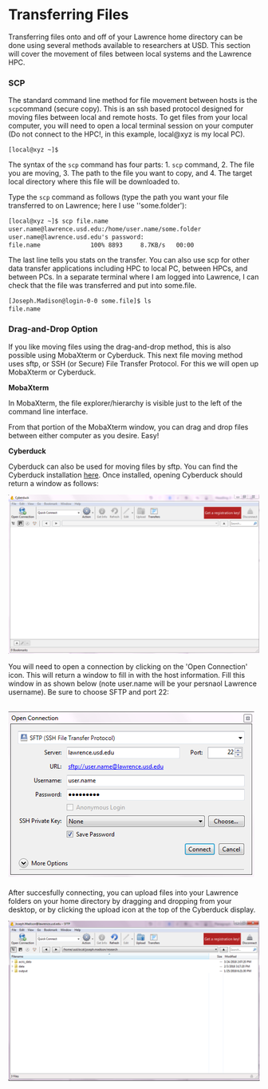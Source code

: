 # Transferring Files

Transferring files onto and off of your Lawrence home directory can be done using several methods available to researchers at USD. This section will cover the movement of files between local systems and the Lawrence HPC.

### SCP

The standard command line method for file movement between hosts is the `scp`command \(secure copy\). This is an ssh based protocol designed for moving files between local and remote hosts. To get files from your local computer, you will need to open a local terminal session on your computer \(Do not connect to the HPC!, in this example, local@xyz is my local PC\).

```
[local@xyz ~]$
```

The syntax of the `scp` command has four parts: 1. `scp` command, 2. The file you are moving, 3. The path to the file you want to copy, and 4. The target local directory where this file will be downloaded to.

Type the `scp` command as follows \(type the path you want your file transferred to on Lawrence; here I use ''some.folder'\):

```
[local@xyz ~]$ scp file.name user.name@lawrence.usd.edu:/home/user.name/some.folder
user.name@lawrence.usd.edu's password: 
file.name              100% 8893     8.7KB/s   00:00
```

The last line tells you stats on the transfer. You can also use scp for other data transfer applications including HPC to local PC, between HPCs, and between PCs. In a separate terminal where I am logged into Lawrence, I can check that the file was transferred and put into some.file.

```
[Joseph.Madison@login-0-0 some.file]$ ls
file.name
```

### Drag-and-Drop Option

If you like moving files using the drag-and-drop method, this is also possible using MobaXterm or Cyberduck. This next file moving method uses sftp, or SSH \(or Secure\) File Transfer Protocol. For this we will open up MobaXterm or Cyberduck.

**MobaXterm**

In MobaXterm, the file explorer/hierarchy is visible just to the left of the command line interface.

From that portion of the MobaXterm window, you can drag and drop files between either computer as you desire. Easy!

**Cyberduck**

Cyberduck can also be used for moving files by sftp. You can find the Cyberduck installation [here](https://cyberduck.io/). Once installed, opening Cyberduck should return a window as follows:

![](/assets/cyberduck_1.png)

You will need to open a connection by clicking on the 'Open Connection' icon. This will return a window to fill in with the host information. Fill this window in as shown below \(note user.name will be your persnaol Lawrence username\). Be sure to choose SFTP and port 22:

## ![](/assets/cyberduck_2)

After succesfully connecting, you can upload files into your Lawrence folders on your home directory by dragging and dropping from your desktop, or by clicking the upload icon at the top of the Cyberduck display.

![](/assets/cyberduck_3.png)

